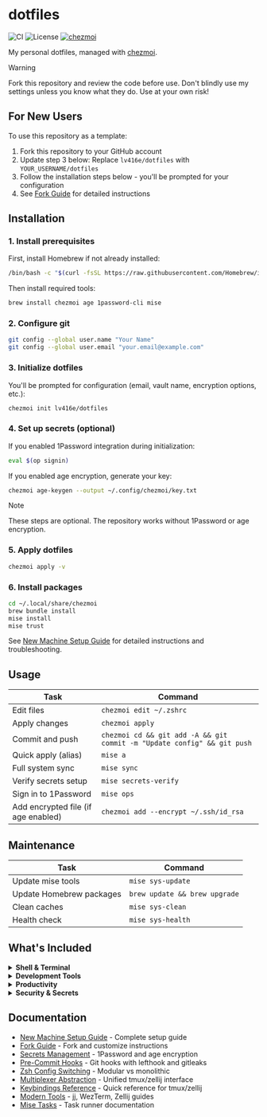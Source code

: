 # dotfiles

![CI](https://github.com/lv416e/dotfiles/workflows/Dotfiles%20CI/badge.svg)
![License](https://img.shields.io/github/license/lv416e/dotfiles)
[![chezmoi](https://img.shields.io/badge/managed%20with-chezmoi-blue)](https://www.chezmoi.io/)

My personal dotfiles, managed with [chezmoi](https://www.chezmoi.io/).

> [!WARNING]
> Fork this repository and review the code before use. Don't blindly use my settings unless you know what they do. Use at your own risk!

## For New Users

To use this repository as a template:

1. Fork this repository to your GitHub account
2. Update step 3 below: Replace `lv416e/dotfiles` with `YOUR_USERNAME/dotfiles`
3. Follow the installation steps below - you'll be prompted for your configuration
4. See [Fork Guide](FORK.md) for detailed instructions

## Installation

### 1. Install prerequisites

First, install Homebrew if not already installed:

```sh
/bin/bash -c "$(curl -fsSL https://raw.githubusercontent.com/Homebrew/install/HEAD/install.sh)"
```

Then install required tools:

```sh
brew install chezmoi age 1password-cli mise
```

### 2. Configure git

```sh
git config --global user.name "Your Name"
git config --global user.email "your.email@example.com"
```

### 3. Initialize dotfiles

You'll be prompted for configuration (email, vault name, encryption options, etc.):

```sh
chezmoi init lv416e/dotfiles
```

### 4. Set up secrets (optional)

If you enabled 1Password integration during initialization:

```sh
eval $(op signin)
```

If you enabled age encryption, generate your key:

```sh
chezmoi age-keygen --output ~/.config/chezmoi/key.txt
```

> [!NOTE]
> These steps are optional. The repository works without 1Password or age encryption.

### 5. Apply dotfiles

```sh
chezmoi apply -v
```

### 6. Install packages

```sh
cd ~/.local/share/chezmoi
brew bundle install
mise install
mise trust
```

See [New Machine Setup Guide](docs/getting-started/new-machine-setup.md) for detailed instructions and troubleshooting.

## Usage

| Task                                | Command                                                                 |
| ----------------------------------- | ----------------------------------------------------------------------- |
| Edit files                          | `chezmoi edit ~/.zshrc`                                                 |
| Apply changes                       | `chezmoi apply`                                                         |
| Commit and push                     | `chezmoi cd && git add -A && git commit -m "Update config" && git push` |
| Quick apply (alias)                 | `mise a`                                                                |
| Full system sync                    | `mise sync`                                                             |
| Verify secrets setup                | `mise secrets-verify`                                                   |
| Sign in to 1Password                | `mise ops`                                                              |
| Add encrypted file (if age enabled) | `chezmoi add --encrypt ~/.ssh/id_rsa`                                   |

## Maintenance

| Task                     | Command                       |
| ------------------------ | ----------------------------- |
| Update mise tools        | `mise sys-update`             |
| Update Homebrew packages | `brew update && brew upgrade` |
| Clean caches             | `mise sys-clean`              |
| Health check             | `mise sys-health`             |

## What's Included

<details>
<summary><strong>Shell & Terminal</strong></summary>

- **zsh** - Fast shell with Powerlevel10k prompt
- **tmux** / **Zellij** - Terminal multiplexers (switchable)
- **WezTerm** - GPU-accelerated terminal emulator
- **starship** - Cross-shell prompt (alternative)

</details>

<details>
<summary><strong>Development Tools</strong></summary>

- **mise** - Universal version manager + task runner
- **jj** (Jujutsu) - Modern VCS (co-exists with git)
- **neovim** - Extensively configured editor
- **gh** - GitHub CLI
- **docker** - Containerization

</details>

<details>
<summary><strong>Productivity</strong></summary>

- **fzf** - Fuzzy finder
- **ripgrep** - Fast search
- **fd** - Fast find
- **bat** - Better cat
- **eza** - Better ls
- **zoxide** - Smart cd

</details>

<details>
<summary><strong>Security & Secrets</strong></summary>

- **age** - Modern encryption tool
- **1password-cli** - Secret management
- **gitleaks** - Secret scanning
- **lefthook** - Fast git hooks

</details>

## Documentation

- [New Machine Setup Guide](docs/getting-started/new-machine-setup.md) - Complete setup guide
- [Fork Guide](FORK.md) - Fork and customize instructions
- [Secrets Management](docs/guides/secrets-management.md) - 1Password and age encryption
- [Pre-Commit Hooks](docs/explanation/pre-commit-hooks.md) - Git hooks with lefthook and gitleaks
- [Zsh Config Switching](docs/guides/zsh-config-switching.md) - Modular vs monolithic
- [Multiplexer Abstraction](docs/explanation/multiplexer-abstraction.md) - Unified tmux/zellij interface
- [Keybindings Reference](docs/reference/keybindings.md) - Quick reference for tmux/zellij
- [Modern Tools](docs/guides/modern-tools.md) - jj, WezTerm, Zellij guides
- [Mise Tasks](docs/reference/mise-tasks.md) - Task runner documentation
